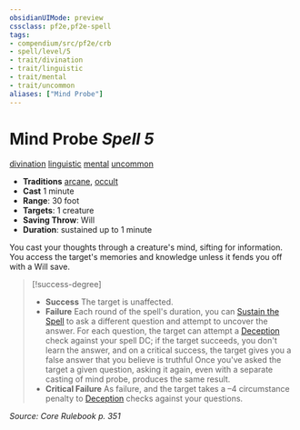 ```yaml
---
obsidianUIMode: preview
cssclass: pf2e,pf2e-spell
tags:
- compendium/src/pf2e/crb
- spell/level/5
- trait/divination
- trait/linguistic
- trait/mental
- trait/uncommon
aliases: ["Mind Probe"]
---
```

# Mind Probe *Spell 5*   
[divination](divination.md "Divination School Trait")  [linguistic](linguistic.md "Linguistic Effect Trait")  [mental](mental.md "Mental Effect Trait")  [uncommon](uncommon.md "Uncommon Rarity Trait")  

- **Traditions** [arcane](arcane.md "Arcane Tradition Trait"), [occult](occult.md "Occult Tradition Trait")
- **Cast** 1 minute 
- **Range**: 30 foot
- **Targets**: 1 creature
- **Saving Throw**: Will
- **Duration**: sustained up to 1 minute

You cast your thoughts through a creature's mind, sifting for information. You access the target's memories and knowledge unless it fends you off with a Will save.

> [!success-degree] 
> - **Success** The target is unaffected.
> - **Failure** Each round of the spell's duration, you can [Sustain the Spell](sustain-a-spell.md) to ask a different question and attempt to uncover the answer. For each question, the target can attempt a [Deception](skills.md#Deception) check against your spell DC; if the target succeeds, you don't learn the answer, and on a critical success, the target gives you a false answer that you believe is truthful Once you've asked the target a given question, asking it again, even with a separate casting of mind probe, produces the same result.
> - **Critical Failure** As failure, and the target takes a –4 circumstance penalty to [Deception](skills.md#Deception) checks against your questions.

*Source: Core Rulebook p. 351*